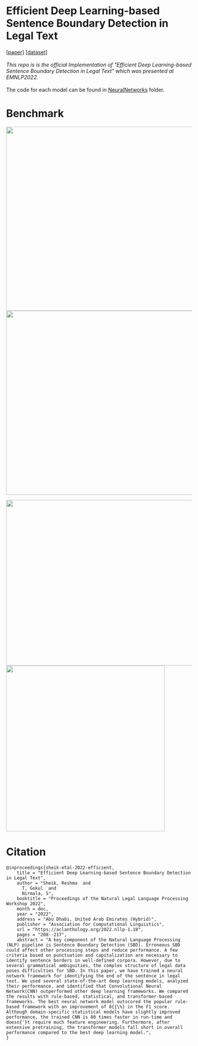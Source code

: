 # Efficient Deep Learning-based Sentence Boundary Detection in Legal Text
 [[paper]](https://aclanthology.org/2022.nllp-1.18/) [[dataset]](https://github.com/jsavelka/sbd_adjudicatory_dec)
 <br> <br>
 *This repo is is the official Implementation of "Efficient Deep Learning-based Sentence Boundary Detection in Legal Text" which was presented at EMNLP2022.* </br></br>
 The code for each model can be found in [NeuralNetworks](https://github.com/NLLP-ML/SBD/tree/main/NeuralNetworks) folder.
# Benchmark

<img src="https://user-images.githubusercontent.com/57902078/216748530-4c7a4e29-50f7-4fba-839c-d0dad1aa7b24.png "  width="800" height="500" />
<img src="https://user-images.githubusercontent.com/57902078/216748615-178b505b-e5c1-496d-8b11-bd4ec530b60e.png "  width="850" height="500" />

<p float="left">
<img src="https://user-images.githubusercontent.com/57902078/216748722-f6e22545-fba4-4b71-8312-7c241e30c17d.png"  width="550" height="450" />
<img src="https://user-images.githubusercontent.com/57902078/216748570-1bb3575b-7f7f-4ed8-9c81-c75d155f1895.png "  width="430" height="450" />
</p>

# Citation

```
@inproceedings{sheik-etal-2022-efficient,
    title = "Efficient Deep Learning-based Sentence Boundary Detection in Legal Text",
    author = "Sheik, Reshma  and
      T, Gokul  and
      Nirmala, S",
    booktitle = "Proceedings of the Natural Legal Language Processing Workshop 2022",
    month = dec,
    year = "2022",
    address = "Abu Dhabi, United Arab Emirates (Hybrid)",
    publisher = "Association for Computational Linguistics",
    url = "https://aclanthology.org/2022.nllp-1.18",
    pages = "208--217",
    abstract = "A key component of the Natural Language Processing (NLP) pipeline is Sentence Boundary Detection (SBD). Erroneous SBD could affect other processing steps and reduce performance. A few criteria based on punctuation and capitalization are necessary to identify sentence borders in well-defined corpora. However, due to several grammatical ambiguities, the complex structure of legal data poses difficulties for SBD. In this paper, we have trained a neural network framework for identifying the end of the sentence in legal text. We used several state-of-the-art deep learning models, analyzed their performance, and identified that Convolutional Neural Network(CNN) outperformed other deep learning frameworks. We compared the results with rule-based, statistical, and transformer-based frameworks. The best neural network model outscored the popular rule-based framework with an improvement of 8{{\%} in the F1 score. Although domain-specific statistical models have slightly improved performance, the trained CNN is 80 times faster in run-time and doesn{'}t require much feature engineering. Furthermore, after extensive pretraining, the transformer models fall short in overall performance compared to the best deep learning model.",
}

```
